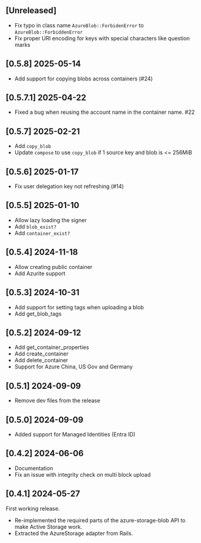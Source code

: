 ## [Unreleased]

- Fix typo in class name `AzureBlob::ForbidenError` to `AzureBlob::ForbiddenError`
- Fix proper URI encoding for keys with special characters like question marks

## [0.5.8] 2025-05-14

- Add support for copying blobs across containers (#24)

## [0.5.7.1] 2025-04-22

- Fixed a bug when reusing the account name in the container name. #22

## [0.5.7] 2025-02-21

- Add `copy_blob`
- Update `compose` to use `copy_blob` if 1 source key and blob is <= 256MiB

## [0.5.6] 2025-01-17

- Fix user delegation key not refreshing (#14)

## [0.5.5] 2025-01-10

- Allow lazy loading the signer
- Add `blob_exist?`
- Add `container_exist?`

## [0.5.4] 2024-11-18

- Allow creating public container
- Add Azurite support

## [0.5.3] 2024-10-31

- Add support for setting tags when uploading a blob
- Add get_blob_tags

## [0.5.2] 2024-09-12

- Add get_container_properties
- Add create_container
- Add delete_container
- Support for Azure China, US Gov and Germany

## [0.5.1] 2024-09-09

- Remove dev files from the release

## [0.5.0] 2024-09-09

- Added support for Managed Identities (Entra ID)

## [0.4.2] 2024-06-06

- Documentation
- Fix an issue with integrity check on multi block upload


## [0.4.1] 2024-05-27

First working release.

- Re-implemented the required parts of the azure-storage-blob API to make Active Storage work.
- Extracted the AzureStorage adapter from Rails.
